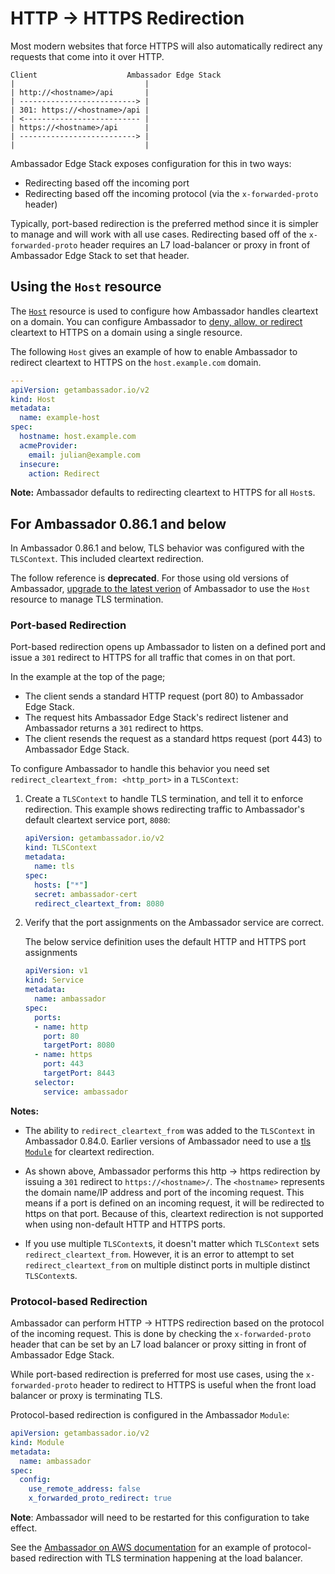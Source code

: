# HTTP -> HTTPS Redirection

Most modern websites that force HTTPS will also automatically redirect any requests that come into it over HTTP.

```
Client                    Ambassador Edge Stack
|                             |
| http://<hostname>/api       |
| --------------------------> |
| 301: https://<hostname>/api |
| <-------------------------- |
| https://<hostname>/api      |
| --------------------------> |
|                             |
```

Ambassador Edge Stack exposes configuration for this in two ways:

- Redirecting based off the incoming port
- Redirecting based off the incoming protocol (via the `x-forwarded-proto` header)

Typically, port-based redirection is the preferred method since it is simpler to manage and will work with all use cases. Redirecting based off of the `x-forwarded-proto` header requires an L7 load-balancer or proxy in front of Ambassador Edge Stack to set that header.

## Using the `Host` resource

The [`Host`](/reference/host-crd) resource is used to configure how Ambassador handles cleartext on a domain. You can configure Ambassador to [deny, allow, or redirect](/reference/host-crd/#secure-and-insecure-requests) cleartext to HTTPS on a domain using a single resource.

The following `Host` gives an example of how to enable Ambassador to redirect cleartext to HTTPS on the `host.example.com` domain. 

```yaml
---
apiVersion: getambassador.io/v2
kind: Host
metadata:
  name: example-host
spec:
  hostname: host.example.com
  acmeProvider:
    email: julian@example.com
  insecure:
    action: Redirect
```

**Note:** Ambassador defaults to redirecting cleartext to HTTPS for all `Host`s. 

## For Ambassador 0.86.1 and below

In Ambassador 0.86.1 and below, TLS behavior was configured with the `TLSContext`. This included cleartext redirection. 

The follow reference is **deprecated**. For those using old versions of Ambassador, [upgrade to the latest verion](/user-guide/upgrade-to-edge-stack/) of Ambassador to use the `Host` resource to manage TLS termination. 

### Port-based Redirection

Port-based redirection opens up Ambassador to listen on a defined port and issue a `301` redirect to HTTPS for all traffic that comes in on that port.

In the example at the top of the page;

- The client sends a standard HTTP request (port 80) to Ambassador Edge Stack.
- The request hits Ambassador Edge Stack's redirect listener and Ambassador returns a `301` redirect to https.
- The client resends the request as a standard https request (port 443) to Ambassador Edge Stack.

To configure Ambassador to handle this behavior you need set `redirect_cleartext_from: <http_port>` in a `TLSContext`:

1. Create a `TLSContext` to handle TLS termination, and tell it to enforce redirection. This example shows redirecting traffic to Ambassador's default cleartext service port, `8080`:

    ```yaml
    apiVersion: getambassador.io/v2
    kind: TLSContext
    metadata:
      name: tls
    spec:
      hosts: ["*"]
      secret: ambassador-cert
      redirect_cleartext_from: 8080
    ```

2. Verify that the port assignments on the Ambassador service are correct.

    The below service definition uses the default HTTP and HTTPS port assignments

    ```yaml
    apiVersion: v1
    kind: Service
    metadata:
      name: ambassador
    spec:
      ports:
      - name: http
        port: 80
        targetPort: 8080
      - name: https
        port: 443
        targetPort: 8443
      selector:
        service: ambassador
    ```

**Notes:**

- The ability to `redirect_cleartext_from` was added to the `TLSContext` in Ambassador 0.84.0. Earlier versions of Ambassador need to use a [tls `Module`](../../core/tls#tls-module) for cleartext redirection.

- As shown above, Ambassador performs this http -> https redirection by issuing a `301` redirect to `https://<hostname>/`. The `<hostname>` represents the domain name/IP address and port of the incoming request. This means if a port is defined on an incoming request, it will be redirected to https on that port. Because of this, cleartext redirection is not supported when using non-default HTTP and HTTPS ports.

- If you use multiple `TLSContext`s, it doesn't matter which `TLSContext` sets `redirect_cleartext_from`. However, it is an error to attempt to set `redirect_cleartext_from` on multiple distinct ports in multiple distinct `TLSContext`s.

### Protocol-based Redirection

Ambassador can perform HTTP -> HTTPS redirection based on the protocol of the incoming request. This is done by checking the `x-forwarded-proto` header that can be set by an L7 load balancer or proxy sitting in front of Ambassador Edge Stack.

While port-based redirection is preferred for most use cases, using the `x-forwarded-proto` header to redirect to HTTPS is useful when the front load balancer or proxy is terminating TLS.

Protocol-based redirection is configured in the Ambassador `Module`:

```yaml
apiVersion: getambassador.io/v2
kind: Module
metadata:
  name: ambassador
spec:
  config:
    use_remote_address: false
    x_forwarded_proto_redirect: true
```

**Note**: Ambassador will need to be restarted for this configuration to take effect.

See the [Ambassador on AWS documentation](../../ambassador-with-aws#l7-load-balancer) for an example of protocol-based redirection with TLS termination happening at the load balancer.
